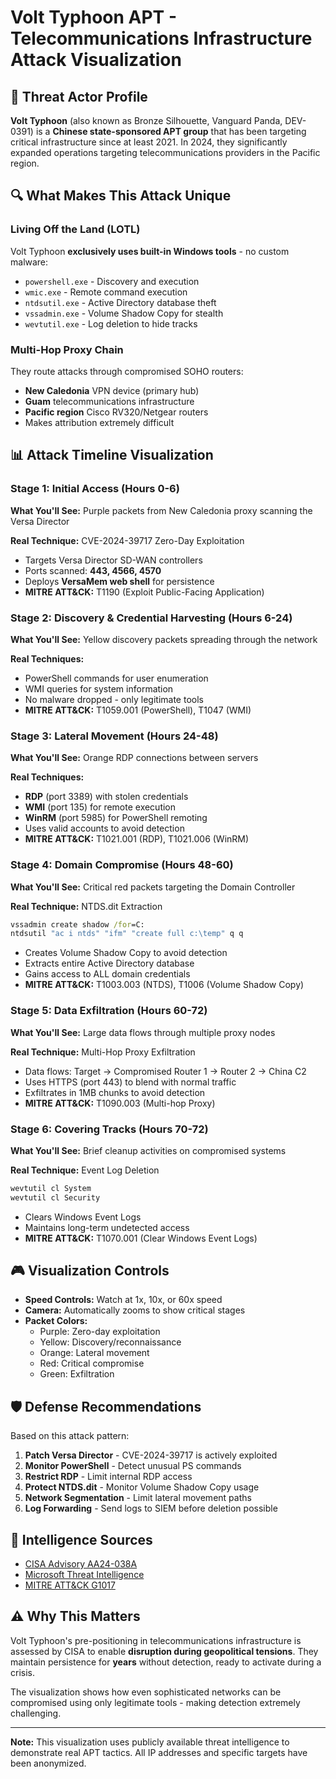 # Volt Typhoon APT - Telecommunications Infrastructure Attack Visualization

## 🎯 Threat Actor Profile

**Volt Typhoon** (also known as Bronze Silhouette, Vanguard Panda, DEV-0391) is a **Chinese state-sponsored APT group** that has been targeting critical infrastructure since at least 2021. In 2024, they significantly expanded operations targeting telecommunications providers in the Pacific region.

## 🔍 What Makes This Attack Unique

### Living Off the Land (LOTL)
Volt Typhoon **exclusively uses built-in Windows tools** - no custom malware:
- `powershell.exe` - Discovery and execution
- `wmic.exe` - Remote command execution  
- `ntdsutil.exe` - Active Directory database theft
- `vssadmin.exe` - Volume Shadow Copy for stealth
- `wevtutil.exe` - Log deletion to hide tracks

### Multi-Hop Proxy Chain
They route attacks through compromised SOHO routers:
- **New Caledonia** VPN device (primary hub)
- **Guam** telecommunications infrastructure
- **Pacific region** Cisco RV320/Netgear routers
- Makes attribution extremely difficult

## 📊 Attack Timeline Visualization

### Stage 1: Initial Access (Hours 0-6)
**What You'll See:** Purple packets from New Caledonia proxy scanning the Versa Director

**Real Technique:** CVE-2024-39717 Zero-Day Exploitation
- Targets Versa Director SD-WAN controllers
- Ports scanned: **443, 4566, 4570**
- Deploys **VersaMem web shell** for persistence
- **MITRE ATT&CK:** T1190 (Exploit Public-Facing Application)

### Stage 2: Discovery & Credential Harvesting (Hours 6-24)
**What You'll See:** Yellow discovery packets spreading through the network

**Real Techniques:**
- PowerShell commands for user enumeration
- WMI queries for system information
- No malware dropped - only legitimate tools
- **MITRE ATT&CK:** T1059.001 (PowerShell), T1047 (WMI)

### Stage 3: Lateral Movement (Hours 24-48)
**What You'll See:** Orange RDP connections between servers

**Real Techniques:**
- **RDP** (port 3389) with stolen credentials
- **WMI** (port 135) for remote execution
- **WinRM** (port 5985) for PowerShell remoting
- Uses valid accounts to avoid detection
- **MITRE ATT&CK:** T1021.001 (RDP), T1021.006 (WinRM)

### Stage 4: Domain Compromise (Hours 48-60)
**What You'll See:** Critical red packets targeting the Domain Controller

**Real Technique:** NTDS.dit Extraction
```cmd
vssadmin create shadow /for=C:
ntdsutil "ac i ntds" "ifm" "create full c:\temp" q q
```
- Creates Volume Shadow Copy to avoid detection
- Extracts entire Active Directory database
- Gains access to ALL domain credentials
- **MITRE ATT&CK:** T1003.003 (NTDS), T1006 (Volume Shadow Copy)

### Stage 5: Data Exfiltration (Hours 60-72)
**What You'll See:** Large data flows through multiple proxy nodes

**Real Technique:** Multi-Hop Proxy Exfiltration
- Data flows: Target → Compromised Router 1 → Router 2 → China C2
- Uses HTTPS (port 443) to blend with normal traffic
- Exfiltrates in 1MB chunks to avoid detection
- **MITRE ATT&CK:** T1090.003 (Multi-hop Proxy)

### Stage 6: Covering Tracks (Hours 70-72)
**What You'll See:** Brief cleanup activities on compromised systems

**Real Technique:** Event Log Deletion
```cmd
wevtutil cl System
wevtutil cl Security
```
- Clears Windows Event Logs
- Maintains long-term undetected access
- **MITRE ATT&CK:** T1070.001 (Clear Windows Event Logs)

## 🎮 Visualization Controls

- **Speed Controls:** Watch at 1x, 10x, or 60x speed
- **Camera:** Automatically zooms to show critical stages
- **Packet Colors:**
  - Purple: Zero-day exploitation
  - Yellow: Discovery/reconnaissance
  - Orange: Lateral movement
  - Red: Critical compromise
  - Green: Exfiltration

## 🛡️ Defense Recommendations

Based on this attack pattern:

1. **Patch Versa Director** - CVE-2024-39717 is actively exploited
2. **Monitor PowerShell** - Detect unusual PS commands
3. **Restrict RDP** - Limit internal RDP access
4. **Protect NTDS.dit** - Monitor Volume Shadow Copy usage
5. **Network Segmentation** - Limit lateral movement paths
6. **Log Forwarding** - Send logs to SIEM before deletion possible

## 🔗 Intelligence Sources

- [CISA Advisory AA24-038A](https://www.cisa.gov/news-events/cybersecurity-advisories/aa24-038a)
- [Microsoft Threat Intelligence](https://www.microsoft.com/en-us/security/blog/2023/05/24/volt-typhoon-targets-us-critical-infrastructure-with-living-off-the-land-techniques/)
- [MITRE ATT&CK G1017](https://attack.mitre.org/groups/G1017/)

## ⚠️ Why This Matters

Volt Typhoon's pre-positioning in telecommunications infrastructure is assessed by CISA to enable **disruption during geopolitical tensions**. They maintain persistence for **years** without detection, ready to activate during a crisis.

The visualization shows how even sophisticated networks can be compromised using only legitimate tools - making detection extremely challenging.

---

**Note:** This visualization uses publicly available threat intelligence to demonstrate real APT tactics. All IP addresses and specific targets have been anonymized.